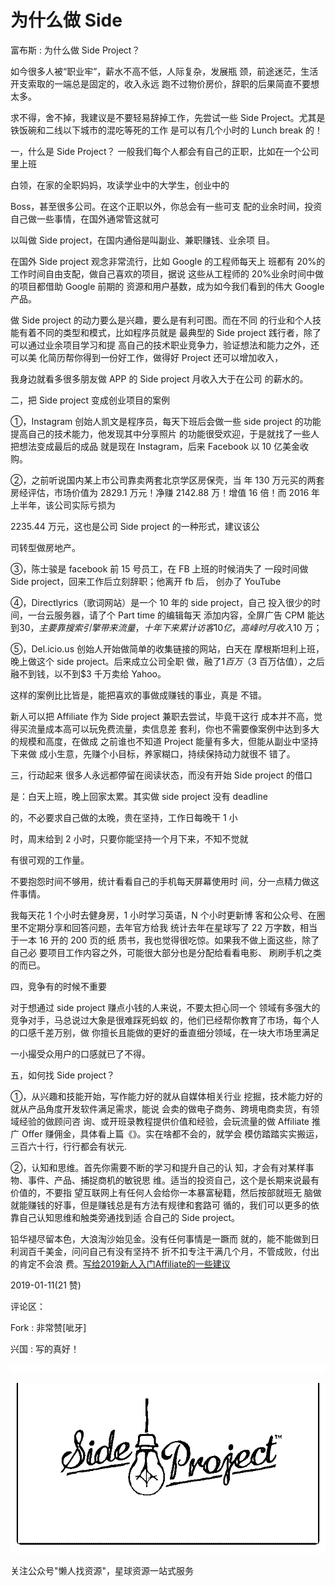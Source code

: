 # 为什么做 Side

富布斯 : 为什么做 Side Project？

如今很多人被“职业牢”，薪水不高不低，人际复杂，发展瓶 颈，前途迷茫，生活开支索取的一端总是固定的，收入永远 跑不过物价房价，辞职的后果简直不要想太多。

求不得，舍不掉，我建议是不要轻易辞掉工作，先尝试一些 Side Project。尤其是铁饭碗和二线以下城市的混吃等死的工作 是可以有几个小时的 Lunch break 的！

一，什么是 Side Project？ 一般我们每个人都会有自己的正职，比如在一个公司里上班

白领，在家的全职妈妈，攻读学业中的大学生，创业中的

Boss，甚至很多公司。在这个正职以外，你总会有一些可支 配的业余时间，投资自己做一些事情，在国外通常管这就可

以叫做 Side project，在国内通俗是叫副业、兼职赚钱、业余项 目。

在国外 Side project 观念非常流行，比如 Google 的工程师每天上 班都有 20%的工作时间自由支配，做自己喜欢的项目，据说 这些从工程师的 20%业余时间中做的项目都借助 Google 前期的 资源和用户基数，成为如今我们看到的伟大 Google 产品。

做 Side project 的动力要么是兴趣，要么是有利可图。而在不同 的行业和个人技能有着不同的类型和模式，比如程序员就是 最典型的 Side project 践行者，除了可以通过业余项目学习和提 高自己的技术职业竞争力，验证想法和能力之外，还可以美 化简历帮你得到一份好工作，做得好 Project 还可以增加收入，

我身边就看多很多朋友做 APP 的 Side project 月收入大于在公司 的薪水的。

二，把 Side project 变成创业项目的案例

①，Instagram 创始人凯文是程序员，每天下班后会做一些 side project 的功能提高自己的技术能力，他发现其中分享照片 的功能很受欢迎，于是就找了一些人把想法变成最后的成品 就是现在 Instagram，后来 Facebook 以 10 亿美金收购。

②，之前听说国内某上市公司靠卖两套北京学区房保壳，当 年 130 万元买的两套房经评估，市场价值为 2829.1 万元！净赚 2142.88 万！增值 16 倍！而 2016 年上半年，该公司实际亏损为

2235.44 万元，这也是公司 Side project 的一种形式，建议该公

司转型做房地产。

③，陈士骏是 facebook 前 15 号员工，在 FB 上班的时候消失了 一段时间做 Side project，回来工作后立刻辞职；他离开 fb 后， 创办了 YouTube

④，Directlyrics（歌词网站）是一个 10 年的 side project，自己 投入很少的时间，一台云服务器，请了个 Part time 的编辑每天 添加内容，全屏广告 CPM 能达到$30，主要靠搜索引擎带来流 量，十年下来累计访客 10 亿，高峰时月收入$10 万；

⑤，Del.icio.us 创始人开始做简单的收集链接的网站，白天在 摩根斯坦利上班，晚上做这个 side project。后来成立公司全职 做，融了$1 百万（$3 百万估值），之后融不到钱，以不到$3 千万卖给 Yahoo。

这样的案例比比皆是，能把喜欢的事做成赚钱的事业，真是 不错。

新人可以把 Affiliate 作为 Side project 兼职去尝试，毕竟干这行 成本并不高，觉得买流量成本高可以玩免费流量，卖信息差 套利，你也不需要像案例中达到多大的规模和高度，在做成 之前谁也不知道 Project 能量有多大，但能从副业中坚持下来做 成小生意，先赚个小目标，养家糊口，持续保持动力就很不 错了。

三，行动起来 很多人永远都停留在阅读状态，而没有开始 Side project 的借口

是：白天上班，晚上回家太累。其实做 side project 没有 deadline

的，不必要求自己做的太晚，贵在坚持，工作日每晚干 1 小

时，周末给到 2 小时，只要你能坚持一个月下来，不知不觉就

有很可观的工作量。

不要抱怨时间不够用，统计看看自己的手机每天屏幕使用时 间，分一点精力做这件事情。

我每天花 1 个小时去健身房，1 小时学习英语，N 个小时更新博 客和公众号、在圈里不定期分享和回答问题，去年官方给我 统计去年在星球写了 22 万字数，相当于一本 16 开的 200 页的纸 质书，我也觉得很吃惊。如果我不做上面这些，除了自己必 要项目工作内容之外，可能很大部分也是分配给看看电影、 刷刷手机之类的而已。

四，竞争有的时候不重要

对于想通过 side project 赚点小钱的人来说，不要太担心同一个 领域有多强大的竞争对手，马总说过大象是很难踩死蚂蚁 的，他们已经帮你教育了市场，每个人的口感千差万别，做 你擅长且能做的更好的垂直细分领域，在一块大市场里满足

一小撮受众用户的口感就已了不得。

五，如何找 Side project？

①，从兴趣和技能开始，写作能力好的就从自媒体相关行业 挖掘，技术能力好的就从产品角度开发软件满足需求，能说 会卖的做电子商务、跨境电商卖货，有领域经验的做顾问咨 询、或开班录教程提供价值和经验，会玩流量的做 Affiliate 推 广 Offer 赚佣金，具体看上篇《》。实在啥都不会的，就学会 模仿踏踏实实搬运，三百六十行，行行都会有状元.

②，认知和思维。首先你需要不断的学习和提升自己的认 知，才会有对某样事物、事件、产品、捕捉商机的敏锐思 维。适当的投资自己，这个是长期来说最有价值的，不要指 望互联网上有任何人会给你一本暴富秘籍，然后按部就班无 脑做就能赚钱的好事，但是赚钱总是有方法有规律和套路可 循的，我们可以更多的依靠自己认知思维和触类旁通找到适 合自己的 Side project。

铅华褪尽留本色，大浪淘沙始见金。没有任何事情是一蹶而 就的，能不能做到日利润百千美金，问问自己有没有坚持不 折不扣专注干满几个月，不管成败，付出的肯定不会浪 费。[写给](https://mp.weixin.qq.com/s/sntImKKaCC0fjh9S8m5fMw)[2019](https://mp.weixin.qq.com/s/sntImKKaCC0fjh9S8m5fMw)[新人入门](https://mp.weixin.qq.com/s/sntImKKaCC0fjh9S8m5fMw)[Affiliate](https://mp.weixin.qq.com/s/sntImKKaCC0fjh9S8m5fMw)[的一些建议](https://mp.weixin.qq.com/s/sntImKKaCC0fjh9S8m5fMw)

2019-01-11(21 赞)

评论区：

Fork : 非常赞[呲牙]

兴国 : 写的真好！

![image](img/Image_060.png)

![image](img/Image_061.png)

关注公众号"懒人找资源"，星球资源一站式服务
